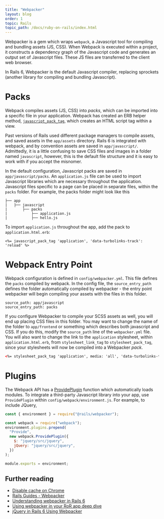 ```yaml
---
title: "Webpacker"
layout: blog
order: 1
topic: Rails
topic_path: /docs/ruby-on-rails/index.html
---
```

Webpacker is a gem which wraps `webpack`, a Javascript tool for compiling and bundling assets (JS, CSS). When Webpack is executed within a project, it constructs a dependency graph of the Javascript code and generates an output set of Javascript files. These JS files are transferred to the client web browser.

In Rails 6, Webpacker is the default Javascript compiler, replacing sprockets (another library for compiling and bundling Javascript). 

# Packs
Webpack compiles assets (JS, CSS) into *packs*, which can be imported into a specific file in your application. Webpack has created an ERB helper method, [`javascript_pack_tag`](https://www.rubydoc.info/github/rails/webpacker/Webpacker%2FHelper:javascript_pack_tag), which creates an HTML script tag within a view.

Past versions of Rails used different package managers to compile assets, and saved assets in the `app/assets` directory. Rails 6 is integrated with webpack, and by convention assets are saved in `app/javascript/`. Admittedly, it is a little confusing to save CSS files and images in a folder named `javascript`, however, this is the default file structure and it is easy to work with if you accept the misnomer.

In the default configuration, Javascript packs are saved in `app/javascript/packs`. An `application.js` file can be used to import Javascript libraries which are necessary throughout the application. Javascript files specific to a page can be placed in separate files, within the `packs` folder. For example, the packs folder might look like this
```
├── app
|   ├── javascript
|       ├── packs
|           ├── application.js
|           ├── hello.js
```

To import `application.js` throughout the app, add the pack to `application.html.erb`:
```
<%= javascript_pack_tag 'application', 'data-turbolinks-track': 'reload' %>
```

# Webpack Entry Point
Webpack configuration is defined in `config/webpacker.yml`. This file defines the `packs` compiled by webpack. In the config file, the `source_entry_path` defines the folder automatically compiled by webpacker - the entry point webpacker will begin compiling your assets with the files in this folder.
```
source_path: app/javascript
source_entry_path: packs
```

If you configure Webpacker to compile your SCSS assets as well, you will end up placing CSS files in this folder. You may want to change the name of the folder to `app/frontend` or something which describes both javascript and CSS. If you do this, modify the `source_path` line of the `webpacker.yml` file. You will also want to change the link to the `application` stylesheet, within `application.html.erb`, from `stylesheet_link_tag` to `stylesheet_pack_tag`, since your stylesheets will now be compiled into a Webpacker *pack*.

```html
<%= stylesheet_pack_tag 'application', media: 'all', 'data-turbolinks-track': 'reload' %>
```

# Plugins
The Webpack API has a [ProvidePlugin](https://webpack.js.org/plugins/provide-plugin/) function which automatically loads modules. To integrate a third-party Javascript library into your app, use `ProvidePlugin` within `config/webpack/environment.js`. For example, to include JQuery,

```javascript
const { environment } = require("@rails/webpacker");

const webpack = require("webpack");
environment.plugins.prepend(
  "Provide",
  new webpack.ProvidePlugin({
    $: "jquery/src/jquery",
    jQuery: "jquery/src/jquery",
  })
);

module.exports = environment;
```

## Further reading
* [Disable cache on Chrome](https://www.technipages.com/google-chrome-how-to-completely-disable-cache)
* [Rails Guides - Webpacker](https://edgeguides.rubyonrails.org/webpacker.html)
* [Understanding webpacker in Rails 6](https://prathamesh.tech/2019/08/26/understanding-webpacker-in-rails-6/)
* [Using webpacker in your RoR app deep dive](https://blog.appsignal.com/2021/02/17/using-webpacker-in-your-ruby-on-rails-app-deep-dive.html)
* [jQuery in Rails 6 Using Webpacker](https://www.botreetechnologies.com/blog/introducing-jquery-in-rails-6-using-webpacker/)